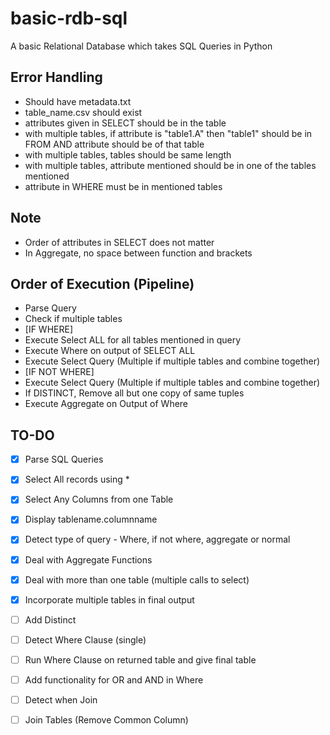 # basic-rdb-sql
A basic Relational Database which takes SQL Queries in Python

## Error Handling
- Should have metadata.txt
- table_name.csv should exist
- attributes given in SELECT should be in the table
- with multiple tables, if attribute is "table1.A" then "table1" should be in FROM AND attribute should be of that table
- with multiple tables, tables should be same length
- with multiple tables, attribute mentioned should be in one of the tables mentioned
- attribute in WHERE must be in mentioned tables

## Note
- Order of attributes in SELECT does not matter
- In Aggregate, no space between function and brackets

## Order of Execution (Pipeline)
- Parse Query
- Check if multiple tables
- [IF WHERE]
- Execute Select ALL for all tables mentioned in query
- Execute Where on output of SELECT ALL
- Execute Select Query (Multiple if multiple tables and combine together)
- [IF NOT WHERE]
- Execute Select Query (Multiple if multiple tables and combine together)
- If DISTINCT, Remove all but one copy of same tuples
- Execute Aggregate on Output of Where

## TO-DO
- [x] Parse SQL Queries
- [x] Select All records using *
- [x] Select Any Columns from one Table
- [x] Display tablename.columnname
- [x] Detect type of query - Where, if not where, aggregate or normal
- [x] Deal with Aggregate Functions
- [x] Deal with more than one table (multiple calls to select)
- [x] Incorporate multiple tables in final output
- [ ] Add Distinct
- [ ] Detect Where Clause (single)
- [ ] Run Where Clause on returned table and give final table
- [ ] Add functionality for OR and AND in Where
- [ ] Detect when Join
- [ ] Join Tables (Remove Common Column)
 